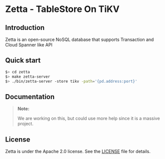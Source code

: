 # Zetta - TableStore On TiKV

## Introduction

Zetta is an open-source NoSQL database that supports Transaction and Cloud Spanner like API 


## Quick start

```bash
$> cd zetta
$> make zetta-server
$> ./bin/zetta-server -store tikv -path='{pd.address:port}'
```

## Documentation


> **Note:**
>
> We are working on this, but could use more help since it is a massive project.

## License

Zetta is under the Apache 2.0 license. See the [LICENSE](./LICENSE) file for details.

